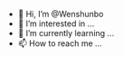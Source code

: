 - 👋 Hi, I’m @Wenshunbo
- 👀 I’m interested in ...
- 🌱 I’m currently learning ...
- 📫 How to reach me ...

<!---
Wenshunbo/Wenshunbo is a ✨ special ✨ repository because its `README.md` (this file) appears on your GitHub profile.
You can click the Preview link to take a look at your changes.
--->
